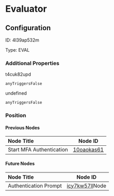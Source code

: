 # Evaluator
## Configuration
ID:  4l39ap532m

Type: EVAL 







### Additional Properties
t4cuk82upd
```string 
anyTriggersFalse
```


undefined
```string 
anyTriggersFalse
```





### Position

#### Previous Nodes
| Node Title | Node ID |
| :------------- | ------------ |
| Start MFA Authentication | [10oaokas61](./10oaokas61.md) | 
 
 #### Future Nodes
| Node Title | Node ID |
| :------------- | ------------ |
| Authentication Prompt |[icy7kw57ll](./icy7kw57ll.md)Node |[t4cuk82upd](./t4cuk82upd.md) | 